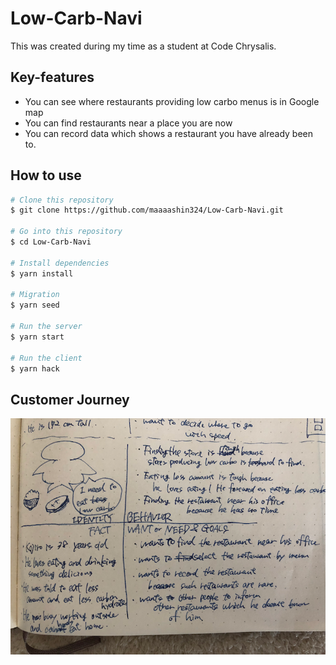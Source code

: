 # Low-Carb-Navi

This was created during my time as a student at Code Chrysalis.

## Key-features

* You can see where restaurants providing low carbo menus is in Google map
* You can find restaurants near a place you are now
* You can record data which shows a restaurant you have already been to.

## How to use

```bash
# Clone this repository
$ git clone https://github.com/maaaashin324/Low-Carb-Navi.git

# Go into this repository
$ cd Low-Carb-Navi

# Install dependencies
$ yarn install

# Migration
$ yarn seed

# Run the server
$ yarn start

# Run the client
$ yarn hack
```

## Customer Journey

![Customer Journey](IMG_7405.png)
